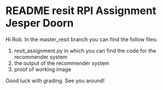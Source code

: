# README resit RPI Assignment Jesper Doorn

Hi Rob. In the master_resit branch you can find the follow files:

1. resit_assignment.py in which you can find the code for the recommender system
2. the output of the recommender system
3. proof of working image

Good luck with grading. See you around!
